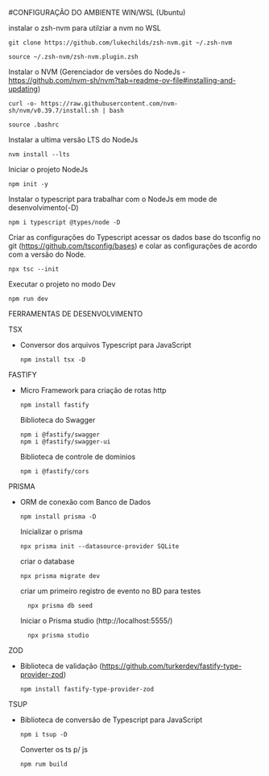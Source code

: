 

#CONFIGURAÇÃO DO AMBIENTE WIN/WSL (Ubuntu)

instalar o zsh-nvm para utilziar a nvm no WSL
    
    git clone https://github.com/lukechilds/zsh-nvm.git ~/.zsh-nvm

    source ~/.zsh-nvm/zsh-nvm.plugin.zsh

Instalar o NVM (Gerenciador de versões do NodeJs - https://github.com/nvm-sh/nvm?tab=readme-ov-file#installing-and-updating)
    
    curl -o- https://raw.githubusercontent.com/nvm-sh/nvm/v0.39.7/install.sh | bash

    source .bashrc

Instalar a ultima versão LTS do NodeJs
    
    nvm install --lts

Iniciar o projeto NodeJs
    
    npm init -y

Instalar o typescript para trabalhar com o NodeJs em mode de desenvolvimento(-D)
    
    npm i typescript @types/node -D

Criar as configurações do Typescript
acessar os dados base do tsconfig no git (https://github.com/tsconfig/bases) e colar as configurações de acordo com a versão do Node.
    
    npx tsc --init    

Executar o projeto no modo Dev
    
    npm run dev


FERRAMENTAS DE DESENVOLVIMENTO

TSX 
- Conversor dos arquivos Typescript para JavaScript

      npm install tsx -D

FASTIFY 
- Micro Framework para criação de rotas http

      npm install fastify

    Biblioteca do Swagger

      npm i @fastify/swagger
      npm i @fastify/swagger-ui

    Biblioteca de controle de dominios

      npm i @fastify/cors

PRISMA 
- ORM de conexão com Banco de Dados

      npm install prisma -D

    Inicializar o prisma

      npx prisma init --datasource-provider SQLite

    criar o database

      npx prisma migrate dev

    criar um primeiro registro de evento no BD para testes

        npx prisma db seed

    Iniciar o Prisma studio (http://localhost:5555/)

        npx prisma studio

ZOD 
- Biblioteca de validação (https://github.com/turkerdev/fastify-type-provider-zod)

      npm install fastify-type-provider-zod

TSUP
- Biblioteca de conversão de Typescript para JavaScript

      npm i tsup -D

    Converter os ts p/ js

      npm rum build
